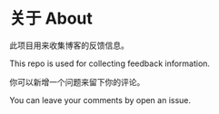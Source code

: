 # 关于 About

此项目用来收集博客的反馈信息。

This repo is used for collecting feedback information.

你可以新增一个问题来留下你的评论。

You can leave your comments by open an issue.
